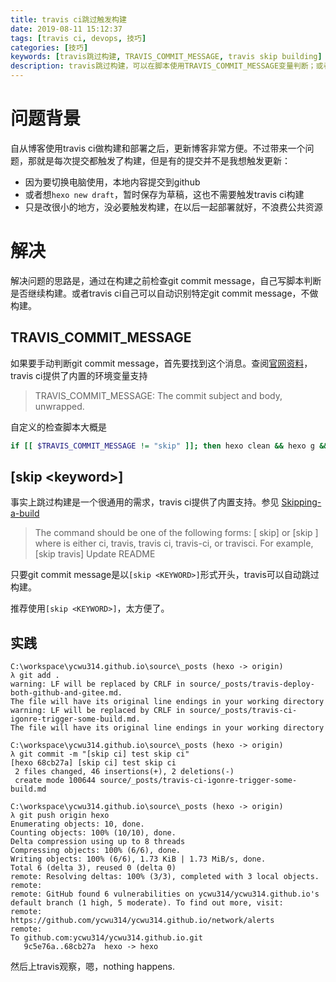 ```yaml
---
title: travis ci跳过触发构建
date: 2019-08-11 15:12:37
tags: [travis ci, devops, 技巧]
categories: [技巧]
keywords: [travis跳过构建, TRAVIS_COMMIT_MESSAGE, travis skip building]
description: travis跳过构建，可以在脚本使用TRAVIS_COMMIT_MESSAGE变量判断；或者以[skip keyword]形式提交commit message
---
```


# 问题背景

自从博客使用travis ci做构建和部署之后，更新博客非常方便。不过带来一个问题，那就是每次提交都触发了构建，但是有的提交并不是我想触发更新：
- 因为要切换电脑使用，本地内容提交到github
- 或者想`hexo new draft`，暂时保存为草稿，这也不需要触发travis ci构建
- 只是改很小的地方，没必要触发构建，在以后一起部署就好，不浪费公共资源
<!-- more -->

# 解决

解决问题的思路是，通过在构建之前检查git commit message，自己写脚本判断是否继续构建。或者travis ci自己可以自动识别特定git commit message，不做构建。

## TRAVIS_COMMIT_MESSAGE

如果要手动判断git commit message，首先要找到这个消息。查阅[官网资料](https://docs.travis-ci.com/user/environment-variables/#Default-Environment-Variables)，travis ci提供了内置的环境变量支持
>TRAVIS_COMMIT_MESSAGE: The commit subject and body, unwrapped.

自定义的检查脚本大概是
```bash
if [[ $TRAVIS_COMMIT_MESSAGE != "skip" ]]; then hexo clean && hexo g && hexo d ; fi ;
```

## [skip \<keyword\>]


事实上跳过构建是一个很通用的需求，travis ci提供了内置支持。参见 [Skipping-a-build](https://docs.travis-ci.com/user/customizing-the-build/#Skipping-a-build)
>The command should be one of the following forms:
>[<KEYWORD> skip]
>or
>[skip <KEYWORD>]
>where <KEYWORD> is either ci, travis, travis ci, travis-ci, or travisci. For example,
>[skip travis] Update README

只要git commit message是以`[skip <KEYWORD>]`形式开头，travis可以自动跳过构建。

推荐使用`[skip <KEYWORD>]`，太方便了。

## 实践

```
C:\workspace\ycwu314.github.io\source\_posts (hexo -> origin)
λ git add .
warning: LF will be replaced by CRLF in source/_posts/travis-deploy-both-github-and-gitee.md.
The file will have its original line endings in your working directory
warning: LF will be replaced by CRLF in source/_posts/travis-ci-igonre-trigger-some-build.md.
The file will have its original line endings in your working directory

C:\workspace\ycwu314.github.io\source\_posts (hexo -> origin)
λ git commit -m "[skip ci] test skip ci"
[hexo 68cb27a] [skip ci] test skip ci
 2 files changed, 46 insertions(+), 2 deletions(-)
 create mode 100644 source/_posts/travis-ci-igonre-trigger-some-build.md

C:\workspace\ycwu314.github.io\source\_posts (hexo -> origin)
λ git push origin hexo
Enumerating objects: 10, done.
Counting objects: 100% (10/10), done.
Delta compression using up to 8 threads
Compressing objects: 100% (6/6), done.
Writing objects: 100% (6/6), 1.73 KiB | 1.73 MiB/s, done.
Total 6 (delta 3), reused 0 (delta 0)
remote: Resolving deltas: 100% (3/3), completed with 3 local objects.
remote:
remote: GitHub found 6 vulnerabilities on ycwu314/ycwu314.github.io's default branch (1 high, 5 moderate). To find out more, visit:
remote:      https://github.com/ycwu314/ycwu314.github.io/network/alerts
remote:
To github.com:ycwu314/ycwu314.github.io.git
   9c5e76a..68cb27a  hexo -> hexo
```

然后上travis观察，嗯，nothing happens.
